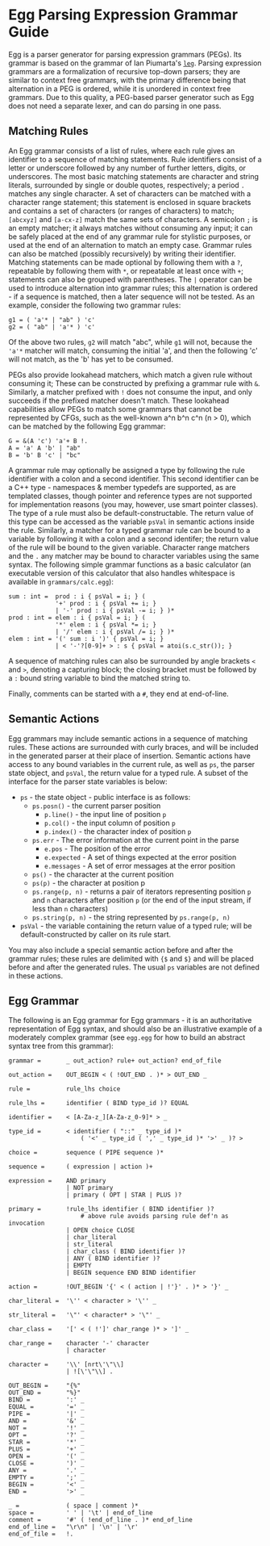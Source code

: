 # Egg Parsing Expression Grammar Guide #

Egg is a parser generator for parsing expression grammars (PEGs). 
Its grammar is based on the grammar of Ian Piumarta's [`leg`](http://piumarta.com/software/peg/). 
Parsing expression grammars are a formalization of recursive top-down parsers; they are similar to context free grammars, with the primary difference being that alternation in a PEG is ordered, while it is unordered in context free grammars. 
Due to this quality, a PEG-based parser generator such as Egg does not need a separate lexer, and can do parsing in one pass.

## Matching Rules ##

An Egg grammar consists of a list of rules, where each rule gives an identifier to a sequence of matching statements. 
Rule identifiers consist of a letter or underscore followed by any number of further letters, digits, or underscores. 
The most basic matching statements are character and string literals, surrounded by single or double quotes, respectively; a period `.` matches any single character. 
A set of characters can be matched with a character range statement; this statement is enclosed in square brackets and contains a set of characters (or ranges of characters) to match; `[abcxyz]` and `[a-cx-z]` match the same sets of characters. 
A semicolon `;` is an empty matcher; it always matches without consuming any input; it can be safely placed at the end of any grammar rule for stylistic purposes, or used at the end of an alternation to match an empty case. 
Grammar rules can also be matched (possibly recursively) by writing their identifier. 
Matching statements can be made optional by following them with a `?`, repeatable by following them with `*`, or repeatable at least once with `+`; statements can also be grouped with parentheses. 
The `|` operator can be used to introduce alternation into grammar rules; this alternation is ordered - if a sequence is matched, then a later sequence will not be tested. As an example, consider the following two grammar rules: 

    g1 = ( 'a'* | "ab" ) 'c'
    g2 = ( "ab" | 'a'* ) 'c'

Of the above two rules, `g2` will match "abc", while `g1` will not, because the `'a'*` matcher will match, consuming the initial 'a', and then the following 'c' will not match, as the 'b' has yet to be consumed. 

PEGs also provide lookahead matchers, which match a given rule without consuming it; These can be constructed by prefixing a grammar rule with `&`. 
Similarly, a matcher prefixed with `!` does not consume the input, and only succeeds if the prefixed matcher doesn't match. 
These lookahead capabilities allow PEGs to match some grammars that cannot be represented by CFGs, such as the well-known a^n b^n c^n (n > 0), which can be matched by the following Egg grammar: 

    G = &(A 'c') 'a'+ B !.
    A = 'a' A 'b' | "ab"
    B = 'b' B 'c' | "bc"

A grammar rule may optionally be assigned a type by following the rule identifier with a colon and a second identifier. 
This second identifier can be a C++ type - namespaces & member typedefs are supported, as are templated classes, though pointer and reference types are not supported for implementation reasons (you may, however, use smart pointer classes). 
The type of a rule must also be default-constructable. 
The return value of this type can be accessed as the variable `psVal` in semantic actions inside the rule. 
Similarly, a matcher for a typed grammar rule can be bound to a variable by following it with a colon and a second identifer; the return value of the rule will be bound to the given variable. 
Character range matchers and the `.` any matcher may be bound to character variables using the same syntax. 
The following simple grammar functions as a basic calculator (an executable version of this calculator that also handles whitespace is available in `grammars/calc.egg`):

    sum : int =  prod : i { psVal = i; } ( 
                 '+' prod : i { psVal += i; } 
                 | '-' prod : i { psVal -= i; } )*
    prod : int = elem : i { psVal = i; } (
                 '*' elem : i { psVal *= i; } 
                 | '/' elem : i { psVal /= i; } )*
    elem : int = '(' sum : i ')' { psVal = i; }
                 | < '-'?[0-9]+ > : s { psVal = atoi(s.c_str()); }

A sequence of matching rules can also be surrounded by angle brackets `<` and `>`, denoting a capturing block; the closing bracket must be followed by a `:` bound string variable to bind the matched string to.

Finally, comments can be started with a `#`, they end at end-of-line.

## Semantic Actions ##

Egg grammars may include semantic actions in a sequence of matching rules. 
These actions are surrounded with curly braces, and will be included in the generated parser at their place of insertion. 
Semantic actions have access to any bound variables in the current rule, as well as `ps`, the parser state object, and `psVal`, the return value for a typed rule. 
A subset of the interface for the parser state variables is below:

- `ps` - the state object - public interface is as follows:
  - `ps.posn()` - the current parser position
    - `p.line()` - the input line of position `p`
    - `p.col()` - the input column of position `p`
    - `p.index()` - the character index of position `p`
  - `ps.err` - The error information at the current point in the parse
    - `e.pos` - The position of the error
    - `e.expected` - A set of things expected at the error position
    - `e.messages` - A set of error messages at the error position
  - `ps()` - the character at the current position
  - `ps(p)` - the character at position p
  - `ps.range(p, n)` - returns a pair of iterators representing position `p` and `n` characters after position `p` (or the end of the input stream, if less than `n` characters)
  - `ps.string(p, n)` - the string represented by `ps.range(p, n)`
- `psVal` - the variable containing the return value of a typed rule; will be default-constructed by caller on its rule start.

You may also include a special semantic action before and after the grammar rules; these rules are delimited with `{$` and `$}` and will be placed before and after the generated rules. 
The usual `ps` variables are not defined in these actions.

## Egg Grammar ##

The following is an Egg grammar for Egg grammars - it is an authoritative representation of Egg syntax, and should also be an illustrative example of a moderately complex grammar (see `egg.egg` for how to build an abstract syntax tree from this grammar): 

    grammar =		_ out_action? rule+ out_action? end_of_file

    out_action =	OUT_BEGIN < ( !OUT_END . )* > OUT_END _
    
    rule =			rule_lhs choice
    
    rule_lhs =		identifier ( BIND type_id )? EQUAL
    
    identifier =	< [A-Za-z_][A-Za-z_0-9]* > _

    type_id =		< identifier ( "::" _ type_id )* 
    					( '<' _ type_id ( ',' _ type_id )* '>' _ )? >
    
    choice =		sequence ( PIPE sequence )*
    
    sequence =		( expression | action )+
    
    expression =	AND primary
    				| NOT primary 
    				| primary ( OPT | STAR | PLUS )? 
    
    primary =		!rule_lhs identifier ( BIND identifier )?
    					# above rule avoids parsing rule def'n as invocation
    				| OPEN choice CLOSE
    				| char_literal
    				| str_literal
    				| char_class ( BIND identifier )?
    				| ANY ( BIND identifier )?
    				| EMPTY
    				| BEGIN sequence END BIND identifier
    
    action =		!OUT_BEGIN '{' < ( action | !'}' . )* > '}' _
    
    char_literal =	'\'' < character > '\'' _
    
    str_literal =	'\"' < character* > '\"' _
    
    char_class =	'[' < ( !']' char_range )* > ']' _
    
    char_range =	character '-' character 
    				| character
    
    character =		'\\' [nrt\'\"\\]
    				| ![\'\"\\] .
    
	OUT_BEGIN =		"{%"
    OUT_END =		"%}"
    BIND =			':' _
    EQUAL =			'=' _
    PIPE =			'|' _
    AND =			'&' _
    NOT =			'!' _
    OPT =			'?' _
    STAR =			'*' _
    PLUS =			'+' _
    OPEN =			'(' _
    CLOSE =			')' _
    ANY =			'.' _
    EMPTY =			';' _
    BEGIN =			'<' _
    END =			'>' _
    
    _ =		 		( space | comment )*
    space =			' ' | '\t' | end_of_line
    comment =		'#' ( !end_of_line . )* end_of_line
    end_of_line = 	"\r\n" | '\n' | '\r'
    end_of_file = 	!.

